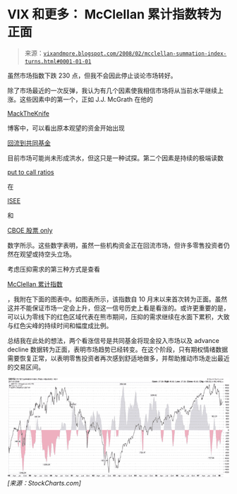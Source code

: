 <!--yml

分类：未分类

日期：2024-05-18 18:42:15

-->

# VIX 和更多： McClellan 累计指数转为正面

> 来源：[`vixandmore.blogspot.com/2008/02/mcclellan-summation-index-turns.html#0001-01-01`](http://vixandmore.blogspot.com/2008/02/mcclellan-summation-index-turns.html#0001-01-01)

虽然市场指数下跌 230 点，但我不会因此停止谈论市场转好。

除了市场最近的一次反弹，我认为有几个因素使我相信市场将从当前水平继续上涨。这些因素中的第一个，正如 J.J. McGrath 在他的

[MackTheKnife](http://www.zacks.com/blog/post_info.html?g=32)

博客中，可以看出原本观望的资金开始出现

[回流到共同基金](http://www.zacks.com/blog/comments.php?cid=11726)

目前市场可能尚未形成洪水，但这只是一种试探。第二个因素是持续的极端读数

[put to call ratios](http://vixandmore.blogspot.com/search/label/put%20to%20call)

在

[ISEE](http://vixandmore.blogspot.com/search/label/ISEE)

和

[CBOE 股票 only](http://vixandmore.blogspot.com/search/label/CPCE)

数字所示。这些数字表明，虽然一些机构资金正在回流市场，但许多零售投资者仍然在观望或持空头立场。

考虑压抑需求的第三种方式是查看

[McClellan 累计指数](http://vixandmore.blogspot.com/search/label/McClellan%20Summation%20Index)

，我附在下面的图表中。如图表所示，该指数自 10 月末以来首次转为正面。虽然这并不能保证市场一定会上升，但这一信号历史上看是看涨的。或许更重要的是，可以认为零线下的红色区域代表在熊市期间，压抑的需求继续在水面下累积，大致与红色尖峰的持续时间和幅度成比例。

总结我在此处的想法，两个看涨信号是共同基金将现金投入市场以及 advance decline 数据转为正面，表明市场趋势已经转变。在这个阶段，只有期权情绪数据需要恢复正常，以表明零售投资者再次感到舒适地做多，并帮助推动市场走出最近的交易区间。

![](img/df2a4e90e39793a36761578205fba6bf.png) *[来源：StockCharts.com]*
